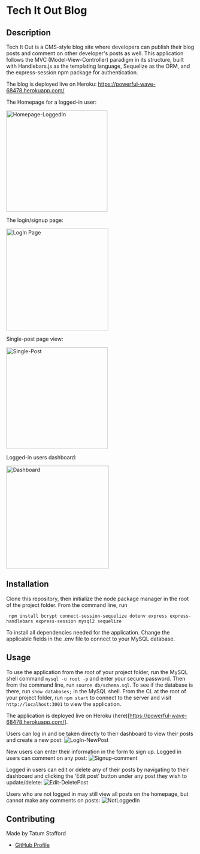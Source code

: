 # Tech It Out Blog

## Description
Tech It Out is a CMS-style blog site where developers can publish their blog posts and comment on other developer's posts as well. This application follows the MVC (Model-View-Controller) paradigm in its structure, built with Handlebars.js as the templating language, Sequelize as the ORM, and the express-session npm package for authentication.

The blog is deployed live on Heroku: https://powerful-wave-68478.herokuapp.com/

The Homepage for a logged-in user:

<img width="270" alt="Homepage-LoggedIn" src="https://user-images.githubusercontent.com/70179648/104854007-39b91100-58ca-11eb-8ded-96fb7babbce7.png">

The login/signup page:

<img width="272" alt="LogIn Page" src="https://user-images.githubusercontent.com/70179648/104854027-4f2e3b00-58ca-11eb-8a49-693cc103de26.png">

Single-post page view:

<img width="271" alt="Single-Post" src="https://user-images.githubusercontent.com/70179648/104854519-b816b280-58cc-11eb-89ef-50698ea4a95f.png">

Logged-in users dashboard:

<img width="274" alt="Dashboard" src="https://user-images.githubusercontent.com/70179648/104854531-c9f85580-58cc-11eb-8a3a-e2817b052707.png">

## Installation
Clone this repository, then initialize the node package manager in the root of the project folder. From the command line, run
     
     npm install bcrypt connect-session-sequelize dotenv express express-handlebars express-session mysql2 sequelize
     
 To install all dependencies needed for the application. Change the applicable fields in the .env file to connect to your MySQL database. 
 
 ## Usage
 To use the application from the root of your project folder, run the MySQL shell command `mysql -u root -p` and enter your secure password. Then from the command line, run `source db/schema.sql`. To see if the database is there, run `show databases;` in the MySQL shell. From the CL at the root of your project folder, run `npm start` to connect to the server and visit `http://localhost:3001` to view the application.
 
 The application is deployed live on Heroku (here)[https://powerful-wave-68478.herokuapp.com/]. 
 
 Users can log in and be taken directly to their dashboard to view their posts and create a new post:
 ![LogIn-NewPost](https://user-images.githubusercontent.com/70179648/104854374-de881e00-58cb-11eb-9c6c-edabf9c826e9.gif)
 
 New users can enter their information in the form to sign up. Logged in users can comment on any post:
 ![Signup-comment](https://user-images.githubusercontent.com/70179648/104854432-4d657700-58cc-11eb-854c-934f8cd0cf92.gif)
 
 Logged in users can edit or delete any of their posts by navigating to their dashboard and clicking the 'Edit post' button under any post they wish to update/delete:
 ![Edit-DeletePost](https://user-images.githubusercontent.com/70179648/104854472-7dad1580-58cc-11eb-8499-b34beda621d5.gif)
 
 Users who are not logged in may still view all posts on the homepage, but cannot make any comments on posts:
 ![NotLoggedIn](https://user-images.githubusercontent.com/70179648/104854498-a3d2b580-58cc-11eb-8fb7-ff26f7f1d0ec.gif)
 
## Contributing
Made by Tatum Stafford
  * [GitHub Profile](https://github.com/tmstafford)
